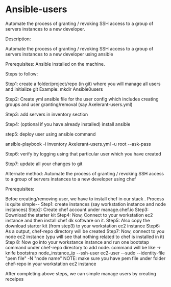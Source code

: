 # Ansible-users
Automate the process of granting / revoking SSH access to a group of servers instances to a new developer.

Description:

Automate the process of granting / revoking SSH access to a group of servers instances to a new developer using ansible


Prerequisites:
Ansible installed on the machine.

Steps to follow:

Step1: create a folder/project/repo (in git) where you will manage all users and initialize git
Example: mkdir Ansible0users

Step2: Create yml ansible file for the user config which includes creating groups and user granting/removal (say Axelerant-users.yml)

Step3: add servers in inventory section

Step4: (optional if you have already installed) install ansible

step5: deploy user using ansible command

ansible-playbook -i inventory Axelerant-users.yml -u root --ask-pass

Step6: verify by logging using that particular user which you have created

Step7: update all your changes to git


Alternate method:
Automate the process of granting / revoking SSH access to a group of servers instances to a new developer using chef

Prerequisites:

Befoe creating/removing user, we have to install chef in our stack . Process is quite simple--
Step1: create instances (say workstation instance and node instances)
Step2: Create chef account under manage.chef.io
Step3: Download the starter kit 
Step4: Now, Connect to your workstation ec2 instance and then install chef dk software on it.
Step5: Also copy the download starter kit (from step3) to your workstation ec2 instance
Step6: As a output, chef-repo directory will be created 
Step7: Now, connect to you node ec2 instance (ypu will see that nothing related to chef is installed in it)
Step 8: Now go into your workstance instance and run one bootstap command under chef-repo directory to add node. command will be like ->
knife bootstrap node_instance_ip --ssh-user ec2-user --sudo --identity-file "pem file" -N "node name" 
NOTE: make sure you have pem file under folder chef-repo in your workstation ec2 instance

After completing above steps, we can simple manage users by creating receipes




	     


